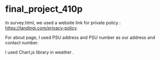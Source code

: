 # final_project_410p
In survey.html, we used a website link for private policy : https://landingi.com/privacy-policy.

For about page, I used PSU address and PSU number as our address and contact number.

I used Chart.js library in weather .